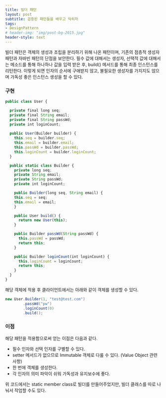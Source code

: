 ```yaml
---
title: 빌더 패턴
layout: post
subtitle: 검증된 패턴들을 배우고 익히자
tags:
- DesignPattern
# header-img: "img/post-bg-2015.jpg"
header-style: text
---
```


빌더 패턴은 객체의 생성과 조립을 분리하기 위해 나온 패턴이며, 기존의 점층적 생성자 패턴과 자바빈 패턴의 단점을 보안한다.
필수 값에 대해서는 생성자, 선택적 값에 대해서는 메소드를 통해 하나하나 값을 입력 받은 후, build() 메서드를 통해 최종 인스턴스를 리턴한다.
이렇게 되면 인자의 순서에 구애받지 않고, 불필요한 생성자를 가지지도 않으며 가독성 좋은 인스턴스 생성을 할 수 있다.

### 구현

```javascript
public class User {

  private final long seq;
  private final String email;
  private final String passWd;
  private int loginCount;
 
  public User(Builder builder) {
    this.seq = builder.seq;
    this.email = builder.email;
    this.passWd = builder.passWd;
    this.loginCount = builder.loginCount;
  }

  public static class Builder {
    private long seq;
    private String email;
    private String passWd;
    private int loginCount;

    public Builder(long seq, String email) {
    this.seq = seq;
    this.email = email;
    }

    public User build() {
      return new User(this);
    }

    public Builder passWd(String passWd) {
      this.passWd = passWd;
      return this;
    }

    public Builder loginCount(int loginCount) {
      this.loginCount = loginCount;
      return this;
    }
  }
}
```

해당 객체에 적용 후 클라이언트에서는 아래와 같이 객체를 생성할 수 있다.

```java 
new User.Builder(1, "test@test.com")
        .passWd("pw")
        .loginCount(0)
        .build();
```

### 이점

해당 패턴을 적용함으로써 얻는 이점은 다음과 같다.

- 필수 인자와 선택 인자를 구별할 수 있다.
- setter 메서드가 없으므로 Immutable 객체로 다룰 수 있다. (Value Object 관련 사항)
- 한 번에 객체를 생성한다.
- 각 인자의 의미 파악이 쉬워 가독성과 유지보수에 좋다.

위 코드에서는 static member class로 빌더를 만들어주었지만, 빌더 클래스를 따로 나눠서 작업할 수도 있다.
